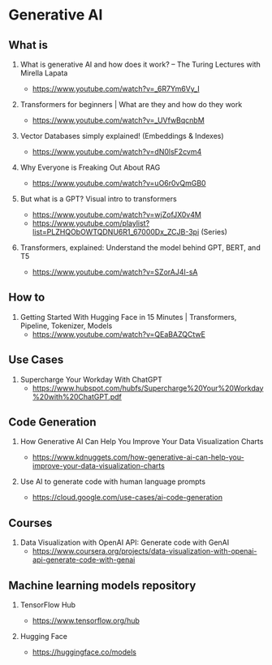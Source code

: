 # Generative AI

## What is

1. What is generative AI and how does it work? – The Turing Lectures with Mirella Lapata
    - https://www.youtube.com/watch?v=_6R7Ym6Vy_I

1. Transformers for beginners | What are they and how do they work
    - https://www.youtube.com/watch?v=_UVfwBqcnbM

1. Vector Databases simply explained! (Embeddings & Indexes)
    - https://www.youtube.com/watch?v=dN0lsF2cvm4

1. Why Everyone is Freaking Out About RAG
    - https://www.youtube.com/watch?v=uO6r0vQmGB0

1. But what is a GPT? Visual intro to transformers
    - https://www.youtube.com/watch?v=wjZofJX0v4M
    - https://www.youtube.com/playlist?list=PLZHQObOWTQDNU6R1_67000Dx_ZCJB-3pi (Series)

1. Transformers, explained: Understand the model behind GPT, BERT, and T5
    - https://www.youtube.com/watch?v=SZorAJ4I-sA

## How to

1. Getting Started With Hugging Face in 15 Minutes | Transformers, Pipeline, Tokenizer, Models
    - https://www.youtube.com/watch?v=QEaBAZQCtwE

## Use Cases

1. Supercharge Your Workday With ChatGPT
    - https://www.hubspot.com/hubfs/Supercharge%20Your%20Workday%20with%20ChatGPT.pdf

## Code Generation

1. How Generative AI Can Help You Improve Your Data Visualization Charts
    - https://www.kdnuggets.com/how-generative-ai-can-help-you-improve-your-data-visualization-charts

1. Use AI to generate code with human language prompts
    - https://cloud.google.com/use-cases/ai-code-generation

## Courses

1. Data Visualization with OpenAI API: Generate code with GenAI
    - https://www.coursera.org/projects/data-visualization-with-openai-api-generate-code-with-genai

## Machine learning models repository

1. TensorFlow Hub
    - https://www.tensorflow.org/hub

1. Hugging Face
    - https://huggingface.co/models